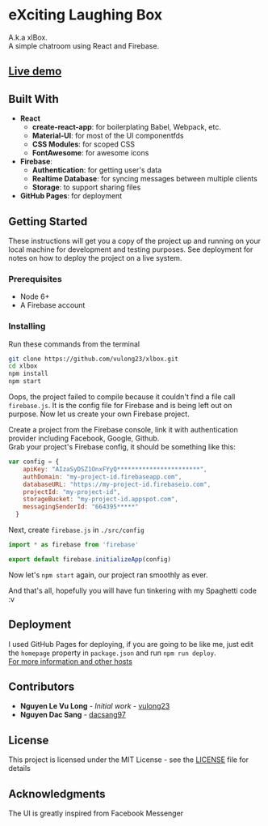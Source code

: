 # eXciting Laughing Box

A.k.a xlBox.  
A simple chatroom using React and Firebase.  
## [Live demo](https://vulong23.github.io/xlbox/)

## Built With

* **React**
    - **create-react-app**: for boilerplating Babel, Webpack, etc.
    - **Material-UI**: for most of the UI componentfds
    - **CSS Modules**: for scoped CSS
    - **FontAwesome**: for awesome icons
* **Firebase**:
    - **Authentication**: for getting user's data
    - **Realtime Database**: for syncing messages between multiple clients
    - **Storage**: to support sharing files
* **GitHub Pages**: for deployment

## Getting Started

These instructions will get you a copy of the project up and running on your local machine for development and testing purposes. See deployment for notes on how to deploy the project on a live system.

### Prerequisites

* Node 6+
* A Firebase account

### Installing

Run these commands from the terminal
```bash
git clone https://github.com/vulong23/xlbox.git
cd xlbox
npm install
npm start
```

Oops, the project failed to compile because it couldn't find a file call `firebase.js`. It is the config file for Firebase and is being left out on purpose. Now let us create your own Firebase project.

Create a project from the Firebase console, link it with authentication provider including Facebook, Google, Github.  
Grab your project's Firebase config, it should be something like this:
```javascript
var config = {
    apiKey: "AIzaSyDSZ1OnxFYyQ***********************",
    authDomain: "my-project-id.firebaseapp.com",
    databaseURL: "https://my-project-id.firebaseio.com",
    projectId: "my-project-id",
    storageBucket: "my-project-id.appspot.com",
    messagingSenderId: "664395*****"
  }
```

Next, create `firebase.js` in `./src/config`
```javascript
import * as firebase from 'firebase'

export default firebase.initializeApp(config)
```

Now let's ```npm start``` again, our project ran smoothly as ever.

And that's all, hopefully you will have fun tinkering with my Spaghetti code :v

## Deployment

I used GitHub Pages for deploying, if you are going to be like me, just edit the ```homepage``` property in ```package.json``` and run ```npm run deploy```.  
[For more information and other hosts](https://github.com/facebookincubator/create-react-app/blob/master/packages/react-scripts/template/README.md#github-pages)

## Contributors

* **Nguyen Le Vu Long** - *Initial work* - [vulong23](https://github.com/vulong23)
* **Nguyen Dac Sang** - [dacsang97](https://github.com/dacsang97)

## License

This project is licensed under the MIT License - see the [LICENSE](LICENSE) file for details

## Acknowledgments

The UI is greatly inspired from Facebook Messenger
